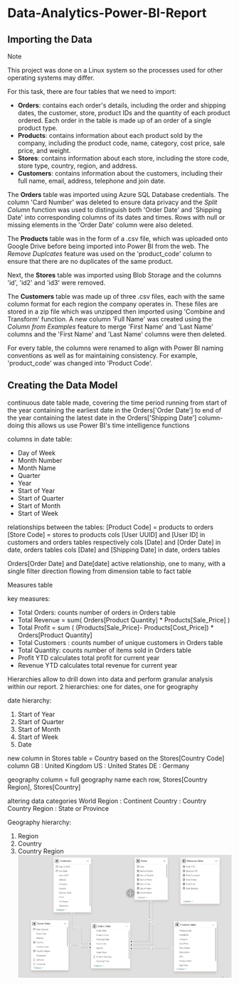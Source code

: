 # Data-Analytics-Power-BI-Report


## Importing the Data
> [!NOTE]
> This project was done on a Linux system so the processes used for other operating systems may differ.

For this task, there are four tables that we need to import:
- **Orders**: contains each order's details, including the order and shipping dates, the customer, store, product IDs and the quantity of each product ordered. Each order in the table is made up of an order of a single product type.
- **Products**: contains information about each product sold by the company, including the product code, name, category, cost price, sale price, and weight.
- **Stores**: contains information about each store, including the store code, store type, country, region, and address.
- **Customers**: contains information about the customers, including their full name, email, address, telephone and join date.

The **Orders** table was imported using Azure SQL Database credentials. The column 'Card Number' was deleted to ensure data privacy and the *Split Column* function was used to distinguish 
both 'Order Date' and 'Shipping Date' into corresponding columns of its dates and times. Rows with null or missing elements in the 'Order Date' column were also deleted. 

The **Products** table was in the form of a .csv file, which was uploaded onto Google Drive before being imported into Power BI from the web. The *Remove Duplcates* feature was used on the 'product_code' column to ensure that there are no duplicates of the same product. 

Next, the **Stores** table was imported using Blob Storage and the columns 'id', 'id2' and 'id3' were removed.

The **Customers** table was made up of three .csv files, each with the same column format for each region the company operates in. These files are stored in a zip file which was unzipped then imported using 'Combine and Transform' function. A new column 'Full Name' was created using the *Column from Examples* feature to merge 'First Name' and 'Last Name' columns and the 'First Name' and 'Last Name' columns were then deleted.

For every table, the columns were renamed to align with Power BI naming conventions as well as for maintaining consistency. For example, 'product_code' was changed into 'Product Code'.

## Creating the Data Model
continuous date table made, covering the time period running from start of the year containing the earliest date in the Orders['Order Date'] to end of the year containing the latest date in the Orders['Shipping Date'] column- doing this allows us use Power BI's time intelligence functions

columns in date table:
- Day of Week
- Month Number
- Month Name
- Quarter
- Year
- Start of Year
- Start of Quarter
- Start of Month
- Start of Week

relationships between the tables:
[Product Code] = products to orders
[Store Code] = stores to products
cols [User UUID] and [User ID] in customers and orders tables respectively
cols [Date] and [Order Date] in date, orders tables 
cols [Date] and [Shipping Date] in date, orders tables 

Orders[Order Date] and Date[date] active relationship, one to many, with a single filter direction flowing from dimension table to fact table 


Measures table

key measures:
- Total Orders: counts number of orders in Orders table
- Total Revenue = sum( Orders[Product Quantity] * Products[Sale_Price] )
- Total Profit = sum ( (Products[Sale_Price]- Products[Cost_Price]) * Orders[Product Quantity]
- Total Customers : counts  number of unique customers in Orders table
- Total Quantity: counts number of items sold in Orders table
- Profit YTD calculates total profit for current year
- Revenue YTD calculates total revenue for current year

Hierarchies allow to drill down into data and perform granular analysis within our report. 2 hierarchies: one for dates, one for geography

date hierarchy:
1) Start of Year
2) Start of Quarter
3) Start of Month
4) Start of Week
5) Date

new column in Stores table = Country based on the Stores[Country Code] column
GB : United Kingdom
US : United States
DE : Germany

geography column = full geography name each row, Stores[Country Region], Stores[Country] 

altering data categories
World Region : Continent
Country : Country
Country Region : State or Province

Geography hierarchy:
1) Region
2) Country
3) Country Region
![datamodel](datamodel.png)
